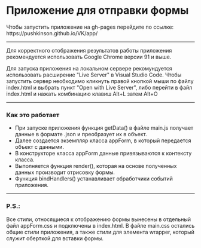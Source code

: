 <h1>Приложение для отправки формы</h1>
<p>Чтобы запустить приложение на gh-pages перейдите по ссылке: https://pushkinson.github.io/VK/app/ <p>
<hr>
<p>Для корректного отображения результатов работы приложения рекомендуется использовать Google Chrome версии 91 и выше.</p>
<p>Для запуска приложения на локальном сервере рекомундуется использовать расширение "Live Server" в Visual Studio Code. Чтобы запустить сервер необходимо кликнуть правой кнопкой мыши по файлу index.html и выбрать пункт "Open with Live Server", либо перейти в файл index.html и нажать комбинацию клавиш Alt+L затем Alt+O</p>
<hr>
<h3>Как это работает</h3>
<ul>
  <li>При запуске приложения функция getData() в файле main.js получает данные в формате .json и преобразует их в объект.</li>
  <li>Далее создается экземпляр класса appForm, в который передается объект с данными.</li>
  <li>В конструкторе класса appForm данные привязываются к контексту класса.</li>
  <li>Выполняется функция render(), которая на основе полученных данных производит отрисовку формы.</li>
  <li>Функция bindHandlers() устанавливает обработчики событий приложения.</li>
</ul>
<hr>
<h3>P.S.:</h3>
<p>Все стили, относящиеся к отображению формы вынесены в отдельный файл appForm.css и подключены в index.html. В файле main.css остались общие стили приложения, а также стили для элемента wrapper, который служит оберткой для вставки формы.</p>

